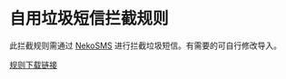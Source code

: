 # 自用垃圾短信拦截规则
此拦截规则需通过 [NekoSMS](https://github.com/apsun/NekoSMS) 进行拦截垃圾短信。有需要的可自行修改导入。

[规则下载链接](https://raw.githubusercontent.com/frencis107/SMS-block-keywords/master/keywords.nsbak)